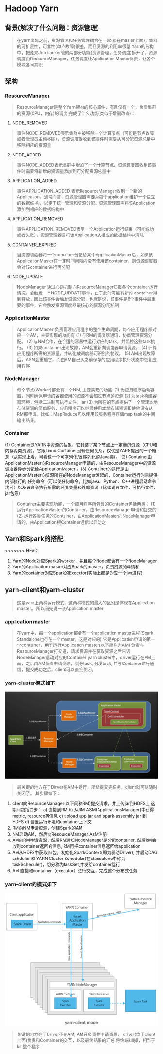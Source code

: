 # Hadoop Yarn
## 背景(解决了什么问题：资源管理) 
> 在yarn出现之前，资源管理和任务管理耦合在一起(都在master上面)，集群的可扩展性，可靠性(单点故障)很差，而且资源的利用率很低
> Yarn的结构中，把原来JobTracker管的两部分功能(资源管理，任务调度)拆开了，资源调度由ResourceManager，任务调度让Application Master负责，让各个模块各司其职

## 架构
### ResourceManager
> ResourceManager是整个Yarn架构的核心部件，有且仅有一个，负责集群的资源(CPU，内存)的调度
> 完成了什么功能(类似于增删改查)：
1. NODE_REMOVED
> 事件NODE_REMOVED表示集群中被移除一个计算节点（可能是节点故障或者管理员主动移除），资源调度器收到该事件时需要从可分配资源总量中移除相应的资源量

2. NODE_ADDED
> 事件NODE_ADDED表示集群中增加了一个计算节点，资源调度器收到该事件时需要将新增的资源量添加到可分配资源总量中

3. APPLICATION_ADDED
> 事件APPLICATION_ADDED 表示ResourceManager收到一个新的Application。通常而言，资源管理器需要为每个application维护一个独立的数据结 构，以便于统一管理和资源分配。资源管理器需将该Application添加到相应的数据结构中

4. APPLICATION_REMOVED
> 事件APPLICATION_REMOVED表示一个Application运行结束（可能成功或者失败），资源管理器需将该Application从相应的数据结构中清除

5. CONTAINER_EXPIRED
> 当资源调度器将一个container分配给某个ApplicationMaster后，如果该ApplicationMaster在一定时间间隔内没有使用该container，则资源调度器会对该container进行再分配

6. NODE_UPDATE
> NodeManager 通过心跳机制向ResourceManager汇报各个container运行情况，会触发一个NODE_UDDATE事件，由于此时可能有新的 container得到释放，因此该事件会触发资源分配，也就是说，该事件是6个事件中最重要的事件，它会触发资源调度器最核心的资源分配机制

### ApplicationMaster
> ApplicationMaster 负责管理应用程序的整个生命周期，每个应用程序都对应一个AM，主要实现的功能有
    (1) 与RM的调度器通讯，协商管理资源分配。
    (2) 与NM合作，在合适的容器中运行对应的task，并监控这些task执行。
    (3) 如果container出现故障，AM会重新向调度器申请资源。
    (4) 计算应用程序所需的资源量，并转化成调度器可识别的协议。
    (5) AM出现故障后，ASM会重启它，而由AM自己从之前保存的应用程序执行状态中恢复应用程序

### NodeManager
> 每个节点(Worker)都会有一个NM, 主要实现的功能:
(1) 为应用程序启动容器，同时确保申请的容器使用的资源不会超过节点的资源
(2) 为task构建容器环境，包括二进制可执行文件，jar
(3) 为所在的节点提供了一个管理本地存储资源的简单服务，应用程序可以继续使用本地存储资源即使他没有从RM那申请。比如：MapReduce可以使用该服务程序存储map task的中间输出结果。

### Container
(1) Container是YARN中资源的抽象，它封装了某个节点上一定量的资源（CPU和内存两类资源）。它跟Linux Container没有任何关系，仅仅是YARN提出的一个概念（从实现上看，可看做一个可序列化/反序列化的Java类）。
(2) Container由ApplicationMaster向ResourceManager申请的，由ResouceManager中的资源调度器异步分配给ApplicationMaster；
(3) Container的运行是由ApplicationMaster向资源所在的NodeManager发起的，Container运行时需提供内部执行的 任务命令（可以使任何命令，比如java、Python、C++进程启动命令均可）以及该命令执行所需的环境变量和外部资源（比如词典文件、可执行文件、 jar包等）
> Container主要实现功能，一个应用程序所包含的Container包括两类：
(1) 运行ApplicationMaster的Container，由ResourceManager申请和提交的
(2) 运行各类任务的Container，由ApplicationMaster向NodeManager申请的，由Application根Container通信以启动之

## Yarn和Spark的搭配
<<<<<<< HEAD
1. Yarn的Node对应Spark的worker，并且每个Node都会有一个NodeManager
2. Yarn的Application master对应Spark的master，负责资源的申请和
3. Yarn的container对应Spark的Executor(实际上都是对应一个jvn进程)
## yarn-client和yarn-cluster
> 这是yarn上两种运行模式，这两种模式的最大的区别是体现在Application master。
> 所以首先说一说Application master

### application master
> 在yarn中，每一个application都会有一个application master进程(Spark Standalone也存在一个master，这是对应的)
> 它是Application申请的第一个container，用于运行Application master(以下简称为AM)
> 负责与ResourceManager打交道，请求资源并在获取资源之后告诉NodeManager启动对应的Container
> yarn cluster中，driver运行在AM上面，之后由AM负责申请资源，划分task, 分发task, 并与Container进行通信，提交成功之后，client可以直接关闭。

### yarn-cluster模式如下
![cluster模式](pic/yarn-cluster.png)
> 最关键的地方在于Dirver在AM中运行，所以提交完任务，client就可以随时关闭了。
> 其步骤如下：
1. client向ResourceManager(以下简称RM)提交请求，并上传jar到HDFS上,这期间包括四步：
    a) 连接到RM
    b) 从RM ASM(ApplicationsManager)中获得metric, resource等信息
    c) upload app jar and spark-assembly jar 到HDFS
    d) 设置运行环境和container上下文
2. RM向NM申请资源，创建Spark的AM
3. NM启动AM，然后向ResourceManager AsM注册
4. AM向RM申请资源，然后RM通知NodeManager是分配container, 然后RM会收到container返回的信息, RM再把container信息返回给application
5. AM从HDFS中获取jar包，初始化SparkContext(即为驱动Driver), 并启动DAG schduler 和 YARN Cluster Scheduler(在standalone中称为taskScheduler)，切分称为taskSet,并发给container运行
6. AM 直接和container（executor）进行交互，完成这个分布式任务

### yarn-client的模式如下
![client模式](pic/yarn-client.png)
> 关键的地方在于Driver不在AM, AM只负责神申请资源，
> driver(位于client上面)负责和Container的交互，以及最终结果的汇总
> 将终端kill掉，相当于kill整个程序






